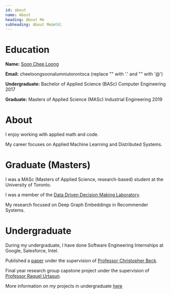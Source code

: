 ```yaml
---
id: about 
name: About
heading: About Me
subheading: About Me&#58; 
---
```

<!-- <img src="images/pic.png" alt="hi" class="inline"/> -->
<!-- <img src="images/soonCheeLoongTCard.jpg" alt="hi" class="inline"/>  -->

# Education 

**Name:** [Soon Chee Loong](http://scheeloong.github.io)

**Email:** cheeloong<dot>soon<at>alumni<dot>utoronto<dot>ca (replace "<dot>" with '.' and "<at>" with '@')

**Undergraduate:**  Bachelor of Applied Science (BASc) Computer Engineering 2017

**Graduate:**  Masters of Applied Science (MASc) Industrial Engineering 2019 

# About

I enjoy working with applied math and code. 

My career focuses on Applied Machine Learning and Distributed Systems.

# Graduate (Masters)

I was a MASc (Masters of Applied Science, research-based) student at the University of Toronto.

I was a member of the [Data Driven Decision Making Laboratory](http://d3m.mie.utoronto.ca/members/). 

My research focused on Deep Graph Embeddings in Recommender Systems.

# Undergraduate 

During my undergraduate, I have done Software Engineering Internships at Google, Salesforce, Intel. 

Published a [paper](https://link.springer.com/article/10.1007/s10601-016-9238-x) under the supervision of [Professor Christopher Beck](https://www.mie.utoronto.ca/mie/faculty/beck).

Final year research group capstone project under the supervision of [Professor Raquel Urtasun](http://www.cs.toronto.edu/~urtasun/).

More information on my projects in undergraduate [here](http://scheeloong.github.io/undergraduate/)
